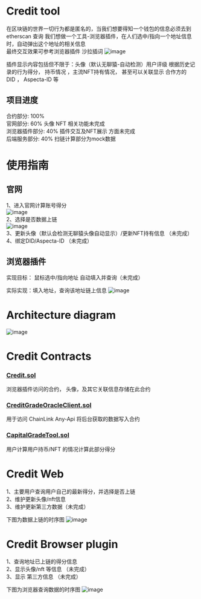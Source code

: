 # Credit tool
在区块链的世界一切行为都是匿名的，当我们想要得知一个钱包的信息必须去到etherscan 查询
我们想做一个工具-浏览器插件，在人们选中/指向一个地址信息时，自动弹出这个地址的相关信息  
最终交互效果可参考浏览器插件 沙拉插词 ![image](./images/shala.gif)  

  
插件显示内容包括但不限于：头像（默认无聊猿-自动检测）用户评级  根据历史记录的行为得分， 持币情况 ，主流NFT持有情况，  甚至可以关联显示 合作方的 DID ， Aspecta-ID 等

## 项目进度
合约部分: 100%  
官网部分: 60%  头像 NFT 相关功能未完成  
浏览器插件部分: 40%  插件交互及NFT展示 方面未完成  
后端服务部分: 40%  扫链计算部分为mock数据  

# 使用指南
## 官网
1、进入官网计算账号得分  
![image](./images/step1.png)   
2、选择是否数据上链  
![image](./images/step2.png)  
3、更新头像（默认会检测无聊猿头像自动显示）/更新NFT持有信息   （未完成）  
4、绑定DID/Aspecta-ID （未完成）  


## 浏览器插件  
实现目标： 鼠标选中/指向地址 自动填入并查询（未完成）

实际实现：填入地址，查询该地址链上信息
![image](./images/plugin.png)  

# Architecture diagram

![image](./images/ArchitectureDiagram.png)


# Credit Contracts
### [Credit.sol](./contracts/contracts/Credit.sol)
浏览器插件访问的合约， 头像，及其它关联信息存储在此合约  
### [CreditGradeOracleClient.sol](./contracts/contracts/CreditGradeOracleClient.sol)
 用于访问 ChainLink Any-Api 将后台获取的数据写入合约

### [CapitalGradeTool.sol](./contracts/contracts/CapitalGradeTool.sol)
 用户计算用户持币/NFT 的情况计算此部分得分

# Credit Web
1、主要用户查询用户自己的最新得分，并选择是否上链  
2、维护更新头像/nft信息   
3、维护更新第三方数据（未完成）

下图为数据上链的时序图
![image](./images/DataUpload.png)

# Credit Browser plugin
1、查询地址已上链的得分信息  
2、显示头像/nft 等信息  （未完成）  
3、显示 第三方信息 （未完成）  

下图为浏览器查询数据的时序图
![image](./images/GetPluginData.png)
